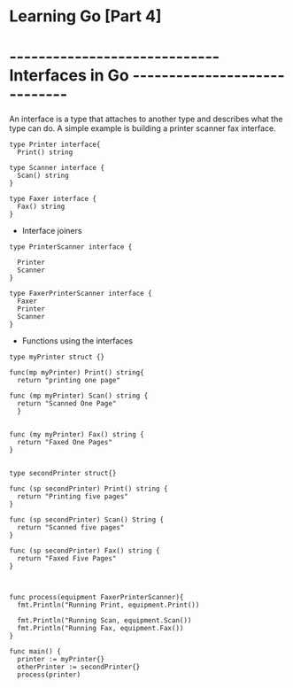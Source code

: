 # Learning Go [Part 4]

# ----------------------------- Interfaces in Go -----------------------------

An interface is a type that attaches to another type and describes what the type can do. A simple example is building a printer scanner fax interface.
```
type Printer interface{
  Print() string

type Scanner interface {
  Scan() string
}

type Faxer interface {
  Fax() string
}

```
- Interface joiners
```
type PrinterScanner interface {

  Printer
  Scanner
}

type FaxerPrinterScanner interface {
  Faxer
  Printer
  Scanner
}
```

- Functions using the interfaces 
```
type myPrinter struct {}

func(mp myPrinter) Print() string{
  return "printing one page"

func (mp myPrinter) Scan() string {
  return "Scanned One Page"
  }


func (my myPrinter) Fax() string {
  return "Faxed One Pages"
}


type secondPrinter struct{}

func (sp secondPrinter) Print() string {
  return "Printing five pages"
}

func (sp secondPrinter) Scan() String {
  return "Scanned five pages"
}

func (sp secondPrinter) Fax() string {
  return "Faxed Five Pages"
}



func process(equipment FaxerPrinterScanner){
  fmt.Println("Running Print, equipment.Print())

  fmt.Println("Running Scan, equipment.Scan())
  fmt.Println("Running Fax, equipment.Fax())
}

func main() {
  printer := myPrinter{}
  otherPrinter := secondPrinter{}
  process(printer)
```
